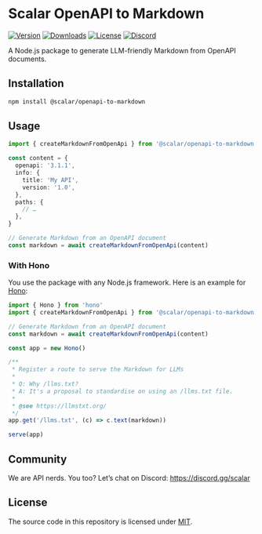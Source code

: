 # Scalar OpenAPI to Markdown

[![Version](https://img.shields.io/npm/v/%40scalar/openapi-to-markdown)](https://www.npmjs.com/package/@scalar/openapi-to-markdown)
[![Downloads](https://img.shields.io/npm/dm/%40scalar/openapi-to-markdown)](https://www.npmjs.com/package/@scalar/openapi-to-markdown)
[![License](https://img.shields.io/npm/l/%40scalar%2Fopenapi-to-markdown)](https://www.npmjs.com/package/@scalar/openapi-to-markdown)
[![Discord](https://img.shields.io/discord/1135330207960678410?style=flat&color=5865F2)](https://discord.gg/scalar)

A Node.js package to generate LLM-friendly Markdown from OpenAPI documents.

## Installation

```bash
npm install @scalar/openapi-to-markdown
```

## Usage

```ts
import { createMarkdownFromOpenApi } from '@scalar/openapi-to-markdown'

const content = {
  openapi: '3.1.1',
  info: {
    title: 'My API',
    version: '1.0',
  },
  paths: {
    // …
  },
}

// Generate Markdown from an OpenAPI document
const markdown = await createMarkdownFromOpenApi(content)
```

### With Hono

You use the package with any Node.js framework. Here is an example for [Hono](https://hono.dev/):

```ts
import { Hono } from 'hono'
import { createMarkdownFromOpenApi } from '@scalar/openapi-to-markdown'

// Generate Markdown from an OpenAPI document
const markdown = await createMarkdownFromOpenApi(content)

const app = new Hono()

/**
 * Register a route to serve the Markdown for LLMs
 *
 * Q: Why /llms.txt?
 * A: It's a proposal to standardise on using an /llms.txt file.
 *
 * @see https://llmstxt.org/
 */
app.get('/llms.txt', (c) => c.text(markdown))

serve(app)
```

## Community

We are API nerds. You too? Let’s chat on Discord: <https://discord.gg/scalar>

## License

The source code in this repository is licensed under [MIT](https://github.com/scalar/scalar/blob/main/LICENSE).
